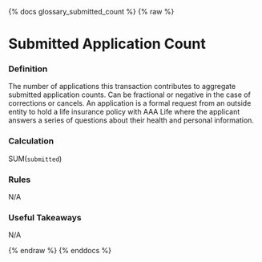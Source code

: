{% docs glossary_submitted_count %}
{% raw %}

<a name="submitted_count"></a>
# Submitted Application Count

### Definition
The number of applications this transaction contributes to aggregate submitted application counts.
Can be fractional or negative in the case of corrections or cancels. 
An application is a formal request from an outside entity to hold a life insurance policy with AAA 
Life where the applicant answers a series of questions about their health and personal information.

### Calculation
SUM(`submitted`)

### Rules
N/A

### Useful Takeaways
N/A

{% endraw %}
{% enddocs %}